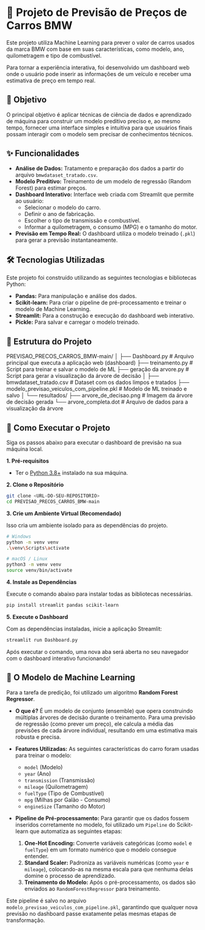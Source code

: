 # 🤖 Projeto de Previsão de Preços de Carros BMW

Este projeto utiliza Machine Learning para prever o valor de carros usados da marca BMW com base em suas características, como modelo, ano, quilometragem e tipo de combustível.

Para tornar a experiência interativa, foi desenvolvido um dashboard web onde o usuário pode inserir as informações de um veículo e receber uma estimativa de preço em tempo real.



## 🎯 Objetivo

O principal objetivo é aplicar técnicas de ciência de dados e aprendizado de máquina para construir um modelo preditivo preciso e, ao mesmo tempo, fornecer uma interface simples e intuitiva para que usuários finais possam interagir com o modelo sem precisar de conhecimentos técnicos.

## ✨ Funcionalidades

-   **Análise de Dados:** Tratamento e preparação dos dados a partir do arquivo `bmwdataset_tratado.csv`.
-   **Modelo Preditivo:** Treinamento de um modelo de regressão (Random Forest) para estimar preços.
-   **Dashboard Interativo:** Interface web criada com Streamlit que permite ao usuário:
    -   Selecionar o modelo do carro.
    -   Definir o ano de fabricação.
    -   Escolher o tipo de transmissão e combustível.
    -   Informar a quilometragem, o consumo (MPG) e o tamanho do motor.
-   **Previsão em Tempo Real:** O dashboard utiliza o modelo treinado (`.pkl`) para gerar a previsão instantaneamente.

## 🛠️ Tecnologias Utilizadas

Este projeto foi construído utilizando as seguintes tecnologias e bibliotecas Python:

-   **Pandas:** Para manipulação e análise dos dados.
-   **Scikit-learn:** Para criar o pipeline de pré-processamento e treinar o modelo de Machine Learning.
-   **Streamlit:** Para a construção e execução do dashboard web interativo.
-   **Pickle:** Para salvar e carregar o modelo treinado.

## 📁 Estrutura do Projeto


PREVISAO_PRECOS_CARROS_BMW-main/
│
├──  Dashboard.py                    # Arquivo principal que executa a aplicação web (dashboard)
├── treinamento.py                    # Script para treinar e salvar o modelo de ML
├── geração da arvore.py              # Script para gerar a visualização da árvore de decisão
│
├── bmwdataset_tratado.csv            # Dataset com os dados limpos e tratados
├── modelo_previsao_veiculos_com_pipeline.pkl # Modelo de ML treinado e salvo
│
└── resultados/
    ├── arvore_de_decisao.png         # Imagem da árvore de decisão gerada
    └── arvore_completa.dot           # Arquivo de dados para a visualização da árvore


## 🚀 Como Executar o Projeto

Siga os passos abaixo para executar o dashboard de previsão na sua máquina local.

**1. Pré-requisitos**

-   Ter o [Python 3.8+](https://www.python.org/downloads/) instalado na sua máquina.

**2. Clone o Repositório**

```bash
git clone <URL-DO-SEU-REPOSITORIO>
cd PREVISAO_PRECOS_CARROS_BMW-main
```

**3. Crie um Ambiente Virtual (Recomendado)**

Isso cria um ambiente isolado para as dependências do projeto.

```bash
# Windows
python -m venv venv
.\venv\Scripts\activate

# macOS / Linux
python3 -m venv venv
source venv/bin/activate
```

**4. Instale as Dependências**

Execute o comando abaixo para instalar todas as bibliotecas necessárias.

```bash
pip install streamlit pandas scikit-learn
```

**5. Execute o Dashboard**

Com as dependências instaladas, inicie a aplicação Streamlit:

```bash
streamlit run Dashboard.py
```

Após executar o comando, uma nova aba será aberta no seu navegador com o dashboard interativo funcionando!

## 🧠 O Modelo de Machine Learning

Para a tarefa de predição, foi utilizado um algoritmo **Random Forest Regressor**.

-   **O que é?** É um modelo de conjunto (ensemble) que opera construindo múltiplas árvores de decisão durante o treinamento. Para uma previsão de regressão (como prever um preço), ele calcula a média das previsões de cada árvore individual, resultando em uma estimativa mais robusta e precisa.

-   **Features Utilizadas:** As seguintes características do carro foram usadas para treinar o modelo:
    -   `model` (Modelo)
    -   `year` (Ano)
    -   `transmission` (Transmissão)
    -   `mileage` (Quilometragem)
    -   `fuelType` (Tipo de Combustível)
    -   `mpg` (Milhas por Galão - Consumo)
    -   `engineSize` (Tamanho do Motor)

-   **Pipeline de Pré-processamento:** Para garantir que os dados fossem inseridos corretamente no modelo, foi utilizado um `Pipeline` do Scikit-learn que automatiza as seguintes etapas:
    1.  **One-Hot Encoding:** Converte variáveis categóricas (como `model` e `fuelType`) em um formato numérico que o modelo consegue entender.
    2.  **Standard Scaler:** Padroniza as variáveis numéricas (como `year` e `mileage`), colocando-as na mesma escala para que nenhuma delas domine o processo de aprendizado.
    3.  **Treinamento do Modelo:** Após o pré-processamento, os dados são enviados ao `RandomForestRegressor` para treinamento.

Este pipeline é salvo no arquivo `modelo_previsao_veiculos_com_pipeline.pkl`, garantindo que qualquer nova previsão no dashboard passe exatamente pelas mesmas etapas de transformação.
